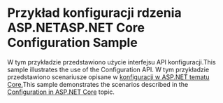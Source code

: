 # <a name="aspnet-core-configuration-sample"></a><span data-ttu-id="b6cc2-101">Przykład konfiguracji rdzenia ASP.NET</span><span class="sxs-lookup"><span data-stu-id="b6cc2-101">ASP.NET Core Configuration Sample</span></span>

<span data-ttu-id="b6cc2-102">W tym przykładzie przedstawiono użycie interfejsu API konfiguracji.</span><span class="sxs-lookup"><span data-stu-id="b6cc2-102">This sample illustrates the use of the Configuration API.</span></span> <span data-ttu-id="b6cc2-103">W tym przykładzie przedstawiono scenariusze opisane w [konfiguracji w ASP.NET tematu Core.](https://docs.microsoft.com/aspnet/core/fundamentals/configuration)</span><span class="sxs-lookup"><span data-stu-id="b6cc2-103">This sample demonstrates the scenarios described in the [Configuration in ASP.NET Core](https://docs.microsoft.com/aspnet/core/fundamentals/configuration) topic.</span></span>
